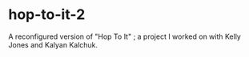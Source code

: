 # hop-to-it-2
A reconfigured version of "Hop To It" ; a project I worked on with Kelly Jones and Kalyan Kalchuk.
